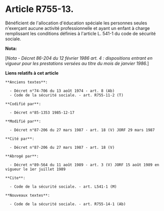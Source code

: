 # Article R755-13.

Bénéficient de l'allocation d'éducation spéciale les personnes seules n'exerçant aucune activité professionnelle et ayant un
enfant à charge remplissant les conditions définies à l'article L. 541-1 du code de sécurité sociale.

**Nota:**

[*Nota - Décret 86-204 du 12 février 1986 art. 4 : dispositions entrant en vigueur pour les prestations versées au titre du
mois de janvier 1986.*]

**Liens relatifs à cet article**

	**Anciens textes**:

	  - Décret n°74-706 du 13 août 1974 - art. 8 (Ab)
	  - Code de la sécurité sociale. - art. R755-11-2 (T)

	**Codifié par**:

	  - Décret n°85-1353 1985-12-17

	**Modifié par**:

	  - Décret n°87-206 du 27 mars 1987 - art. 18 (V) JORF 29 mars 1987

	**Cité par**:

	  - Décret n°87-206 du 27 mars 1987 - art. 18 (V)

	**Abrogé par**:

	  - Décret n°89-564 du 11 août 1989 - art. 3 (V) JORF 15 août 1989 en vigueur le 1er juillet 1989

	**Cite**:

	  - Code de la sécurité sociale. - art. L541-1 (M)

	**Nouveaux textes**:

	  - Code de la sécurité sociale. - art. R755-14-1 (Ab)
